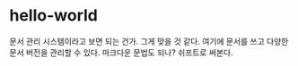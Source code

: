 # hello-world

문서 관리 시스템이라고 보면 되는 건가. 그게 맞을 것 같다.
여기에 문서를 쓰고 다양한 문서 버전을 관리할 수 있다. 마크다운 문법도 되나? 
쉬프트로 써본다.
